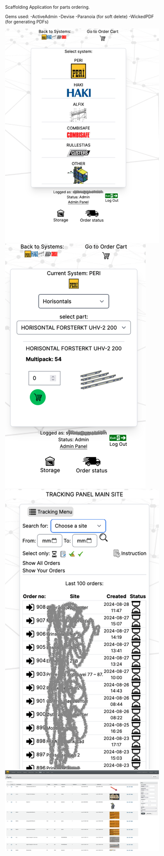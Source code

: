 Scaffolding Application for parts ordering. 

Gems used:
-ActiveAdmin
-Devise
-Paranoia (for soft delete)
-WickedPDF (for generating PDFs)

![Image 1](readme_images/app_img1.png)
![Image 2](readme_images/app_img2.png)
![Image 3](readme_images/app_img3.png)
![Image 5](readme_images/app_img4.png)
